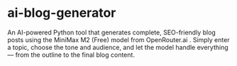 # ai-blog-generator
An AI-powered Python tool that generates complete, SEO-friendly blog posts using the MiniMax M2 (Free) model from OpenRouter.ai . Simply enter a topic, choose the tone and audience, and let the model handle everything — from the outline to the final blog content.
